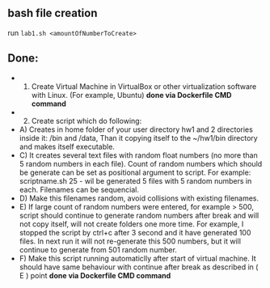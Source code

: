## bash file creation

run `lab1.sh <amountOfNumberToCreate>`

## Done:
- 1. Create Virtual Machine in VirtualBox or other virtualization software with Linux. (For example, Ubuntu) **done via Dockerfile CMD command**
- 2. Create script which do following:
- A) Creates in home folder of your user directory hw1 and  2 directories inside it: /bin and /data, Than it copying itself to the ~/hw1/bin directory and makes itself executable.
- C) It creates several text files with random float numbers (no more than 5 random numbers in each file). Count of random numbers which should be generate can be set as positional argument to script. For example: scriptname.sh 25 - wil be generated 5 files with 5 random numbers in each. Filenames can be sequencial.
- D) Make this filenames random, avoid collisions with existing filenames.
- E) If large count of random numbers were entered, for example > 500,  script should continue to generate random numbers after break and will not copy itself, will not create folders one more time. For example, I stopped the script by ctrl+c after 3 second and it have generated 100 files. In next run it will not re-generate this 500 numbers, but it will continue to generate from 501 random number. 
- F) Make this script running automaticlly after start of virtual machine. It should have same behaviour with continue after break as described in ( E ) point **done via Dockerfile CMD command**
